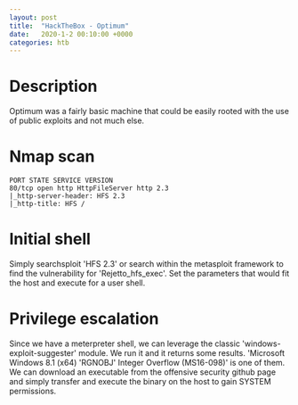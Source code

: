 ```yaml
---
layout: post
title:  "HackTheBox - Optimum"
date:   2020-1-2 00:10:00 +0000
categories: htb
---
```

# Description
Optimum was a fairly basic machine that could be easily rooted with the use of public exploits and not much else. 
# Nmap scan
```
PORT STATE SERVICE VERSION
80/tcp open http HttpFileServer http 2.3
|_http-server-header: HFS 2.3
|_http-title: HFS /
```

# Initial shell
Simply searchsploit 'HFS 2.3' or search within the metasploit framework to find the vulnerability for 'Rejetto_hfs_exec'. Set the parameters that would fit the host and execute for a user shell.
# Privilege escalation
Since we have a meterpreter shell, we can leverage the classic 'windows-exploit-suggester' module. We run it and it returns some results. 'Microsoft Windows 8.1 (x64) 'RGNOBJ' Integer Overflow (MS16-098)' is one of them. 
We can download an executable from the offensive security github page and simply transfer and execute the binary on the host to gain SYSTEM permissions.


